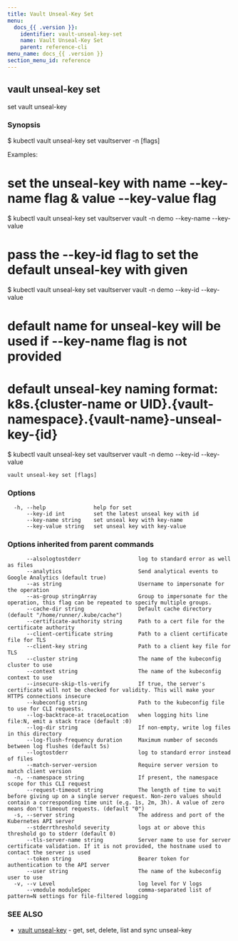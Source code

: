```yaml
---
title: Vault Unseal-Key Set
menu:
  docs_{{ .version }}:
    identifier: vault-unseal-key-set
    name: Vault Unseal-Key Set
    parent: reference-cli
menu_name: docs_{{ .version }}
section_menu_id: reference
---
```

## vault unseal-key set

set vault unseal-key

### Synopsis


$ kubectl vault unseal-key set vaultserver <name> -n <namespace> [flags]

Examples:
 # set the unseal-key with name --key-name flag & value --key-value flag
 $ kubectl vault unseal-key set vaultserver vault -n demo --key-name <name> --key-value <value>

 # pass the --key-id flag to set the default unseal-key with given <id> 
 $ kubectl vault unseal-key set vaultserver vault -n demo --key-id <id> --key-value <value>

 # default name for unseal-key will be used if --key-name flag is not provided
 # default unseal-key naming format: k8s.{cluster-name or UID}.{vault-namespace}.{vault-name}-unseal-key-{id}
 $ kubectl vault unseal-key set vaultserver vault -n demo --key-id <id> --key-value <value>


```
vault unseal-key set [flags]
```

### Options

```
  -h, --help               help for set
      --key-id int         set the latest unseal key with id
      --key-name string    set unseal key with key-name
      --key-value string   set unseal key with key-value
```

### Options inherited from parent commands

```
      --alsologtostderr                  log to standard error as well as files
      --analytics                        Send analytical events to Google Analytics (default true)
      --as string                        Username to impersonate for the operation
      --as-group stringArray             Group to impersonate for the operation, this flag can be repeated to specify multiple groups.
      --cache-dir string                 Default cache directory (default "/home/runner/.kube/cache")
      --certificate-authority string     Path to a cert file for the certificate authority
      --client-certificate string        Path to a client certificate file for TLS
      --client-key string                Path to a client key file for TLS
      --cluster string                   The name of the kubeconfig cluster to use
      --context string                   The name of the kubeconfig context to use
      --insecure-skip-tls-verify         If true, the server's certificate will not be checked for validity. This will make your HTTPS connections insecure
      --kubeconfig string                Path to the kubeconfig file to use for CLI requests.
      --log-backtrace-at traceLocation   when logging hits line file:N, emit a stack trace (default :0)
      --log-dir string                   If non-empty, write log files in this directory
      --log-flush-frequency duration     Maximum number of seconds between log flushes (default 5s)
      --logtostderr                      log to standard error instead of files
      --match-server-version             Require server version to match client version
  -n, --namespace string                 If present, the namespace scope for this CLI request
      --request-timeout string           The length of time to wait before giving up on a single server request. Non-zero values should contain a corresponding time unit (e.g. 1s, 2m, 3h). A value of zero means don't timeout requests. (default "0")
  -s, --server string                    The address and port of the Kubernetes API server
      --stderrthreshold severity         logs at or above this threshold go to stderr (default 0)
      --tls-server-name string           Server name to use for server certificate validation. If it is not provided, the hostname used to contact the server is used
      --token string                     Bearer token for authentication to the API server
      --user string                      The name of the kubeconfig user to use
  -v, --v Level                          log level for V logs
      --vmodule moduleSpec               comma-separated list of pattern=N settings for file-filtered logging
```

### SEE ALSO

* [vault unseal-key](/docs/reference/cli/vault_unseal-key.md)	 - get, set, delete, list and sync unseal-key

